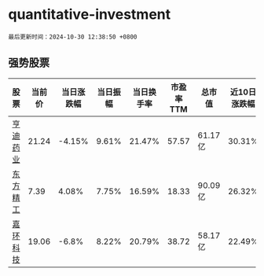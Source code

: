 # quantitative-investment

`最后更新时间：2024-10-30 12:38:50 +0800`

## 强势股票

|股票|当前价|当日涨跌幅|当日振幅|当日换手率|市盈率TTM|总市值|近10日涨跌幅|
|----|----|----|----|----|----|----|----|
|[亨迪药业](https://xueqiu.com/S/SZ301211)|21.24|-4.15%|9.61%|21.47%|57.57|61.17亿|30.31%|
|[东方精工](https://xueqiu.com/S/SZ002611)|7.39|4.08%|7.75%|16.59%|18.33|90.09亿|26.32%|
|[嘉环科技](https://xueqiu.com/S/SH603206)|19.06|-6.8%|8.22%|20.79%|38.72|58.17亿|22.49%|
